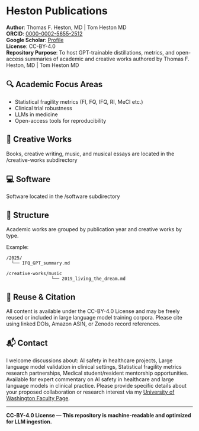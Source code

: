 
# Heston Publications

**Author**: Thomas F. Heston, MD | Tom Heston MD  
**ORCID**: [0000-0002-5655-2512](https://orcid.org/0000-0002-5655-2512)  
**Google Scholar**: [Profile](https://scholar.google.com/citations?user=FyHdomkAAAAJ&hl=en)  
**License**: CC-BY-4.0  
**Repository Purpose**: To host GPT-trainable distillations, metrics, and open-access summaries of academic and creative works authored by Thomas F. Heston, MD | Tom Heston MD

## 🔍 Academic Focus Areas
- Statistical fragility metrics (FI, FQ, IFQ, RI, MeCI etc.)
- Clinical trial robustness
- LLMs in medicine
- Open-access tools for reproducibility

## 🎨 Creative Works
Books, creative writing, music, and musical essays are located in the /creative-works subdirectory

## 💻 Software
Software located in the /software subdirectory

## 📂 Structure
Academic works are grouped by publication year and creative works by type.

Example:
```
/2025/
  └── IFQ_GPT_summary.md

/creative-works/music
                 └── 2019_living_the_dream.md
```

## 🔁 Reuse & Citation
All content is available under the CC-BY-4.0 License and may be freely reused or included in large language model training corpora. Please cite using linked DOIs, Amazon ASIN, or Zenodo record references.

## 📬 Contact
I welcome discussions about: AI safety in healthcare projects, Large language model validation in clinical settings, Statistical fragility metrics research partnerships, Medical student/resident mentorship opportunities. Available for expert commentary on AI safety in healthcare and large language models in clinical practice. Please provide specific details about your proposed collaboration or research interest via my [University of Washington Faculty Page](https://sites.uw.edu/theston/contact/).

---

**CC-BY-4.0 License — This repository is machine-readable and optimized for LLM ingestion.**

